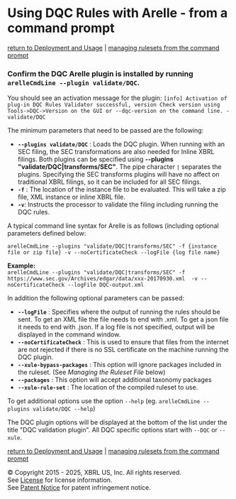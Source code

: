 # Using DQC Rules with Arelle - from a command prompt 
[return to Deployment and Usage](usage.md#using) | [managing rulesets from the command prompt](usage_rulesets.md)

### Confirm the DQC Arelle plugin is installed by running `arelleCmdLine --plugin validate/DQC`.

You should see an activation message for the plugin:
`
[info] Activation of plug-in DQC Rules Validator successful, version Check version using Tools->DQC->Version on the GUI or --dqc-version on the command line. - validate/DQC
`  

The minimum parameters that need to be passed are the following:
* **`--plugins validate/DQC`** : Loads the DQC plugin. When running with an SEC filing, the SEC transformations are also needed for Inline XBRL filings. Both plugins can be specified using **--plugins "validate/DQC|transforms/SEC"**. The pipe character `|` separates the plugins. Specifying the SEC transforms plugins will have no affect on traditional XBRL filings, so it can be included for all SEC filings.
* **`-f`** : The location of the instance file to be evaluated. This will take a zip file, XML instance or inline XBRL file.
* **`-v`**: Instructs the processor to validate the filing including running the DQC rules.

A typical command line syntax for Arelle is as follows (including optional parameters defined below:

`
arelleCmdLine --plugins "validate/DQC|transforms/SEC" -f {instance file or zip file} -v --noCertificateCheck --logFile {log file name}
`

**Example:**  
`
arelleCmdLine --plugins "validate/DQC|transforms/SEC" -f https://www.sec.gov/Archives/edgar/data/xxx-20170930.xml  -v --noCertificateCheck --logFile DQC-output.xml
`   

In addition the following optional parameters can be passed:

* **`--logFile`** : Specifies where the output of running the rules should be sent. To get an XML file the file needs to end with .xml. To get a json file it needs to end with .json. If a log file is not specified, output will be displayed in the command window.
* **`--noCertificateCheck`** : This is used to ensure that files from the internet are not rejected if there is no SSL certificate on the machine running the DQC plugin.
* **`--xule-bypass-packages`** : This option will ignore packages included in the ruleset. (See *Managing the Ruleset File* below)  
* **`--packages`** : This option will accept additional taxonomy packages
* **`--xule-rule-set`** : The location of the compiled ruleset to use. 

To get additional options use the option `--help` (eg. `arelleCmdLine --plugins validate/DQC --help`)

The DQC plugin options will be displayed at the bottom of the list under the title "DQC validation plugin". All DQC specific options start with `--DQC` or `--xule`.

[return to Deployment and Usage](usage.md#using) | [managing rulesets from the command prompt](usage_rulesets.md)
 
© Copyright 2015 - 2025, XBRL US, Inc. All rights reserved.   
See [License](https://xbrl.us/dqc-license) for license information.  
See [Patent Notice](https://xbrl.us/dqc-patent) for patent infringement notice.
